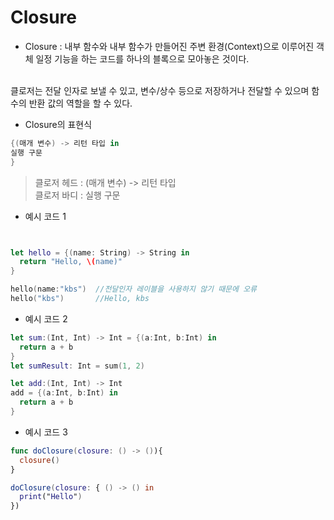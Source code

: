 # Closure

- Closure : 내부 함수와 내부 함수가 만들어진 주변 환경(Context)으로 이루어진 객체
일정 기능을 하는 코드를 하나의 블록으로 모아놓은 것이다.
<br>
클로저는 전달 인자로 보낼 수 있고, 변수/상수 등으로 저장하거나 전달할 수 있으며 함수의 반환 값의 역할을 할 수 있다.

- Closure의 표현식
```swift
{(매개 변수) -> 리턴 타입 in
실행 구문
}
```
> 클로저 헤드 : (매개 변수) -> 리턴 타입<br>클로저 바디 : 실행 구문

- 예시 코드 1
```swift


let hello = {(name: String) -> String in
  return "Hello, \(name)"
}

hello(name:"kbs")  //전달인자 레이블을 사용하지 않기 때문에 오류
hello("kbs")       //Hello, kbs
```
- 예시 코드 2
```swift
let sum:(Int, Int) -> Int = {(a:Int, b:Int) in
  return a + b
}
let sumResult: Int = sum(1, 2)

let add:(Int, Int) -> Int
add = {(a:Int, b:Int) in
  return a + b
}
```
- 예시 코드 3
```swift
func doClosure(closure: () -> ()){
  closure()
}

doClosure(closure: { () -> () in
  print("Hello")
})
```

